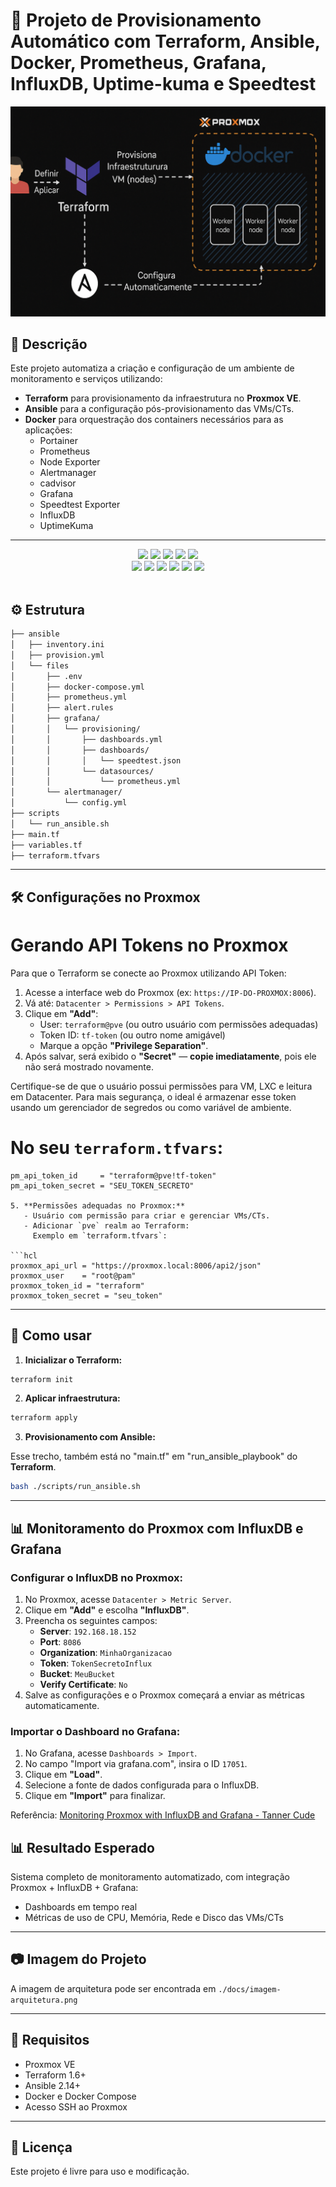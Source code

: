 # 🐧 Projeto de Provisionamento Automático com Terraform, Ansible, Docker, Prometheus, Grafana, InfluxDB, Uptime-kuma e Speedtest

![Arquitetura](./docs/imagem-arquitetura.png)

## 📌 Descrição

Este projeto automatiza a criação e configuração de um ambiente de monitoramento e serviços utilizando:

- **Terraform** para provisionamento da infraestrutura no **Proxmox VE**.
- **Ansible** para a configuração pós-provisionamento das VMs/CTs.
- **Docker** para orquestração dos containers necessários para as aplicações:
  - Portainer
  - Prometheus
  - Node Exporter
  - Alertmanager
  - cadvisor
  - Grafana
  - Speedtest Exporter
  - InfluxDB
  - UptimeKuma

---

<div align="center">
    <!-- Your badges here -->
    <img src="https://img.shields.io/badge/proxmox-%23FF6F00.svg?style=for-the-badge&logo=proxmox&logoColor=white">
    <img src="https://img.shields.io/badge/terraform-%238511FA.svg?style=for-the-badge&logo=terraform&logoColor=white">
    <img src="https://img.shields.io/badge/ansible-%23000.svg?style=for-the-badge&logo=ansible&logoColor=white">
    <img src="https://img.shields.io/badge/ubuntu-%23D00000.svg?style=for-the-badge&logo=ubuntu&logoColor=white">
    <img src="https://img.shields.io/badge/docker-%232496ED.svg?style=for-the-badge&logo=docker&logoColor=white">
    <br>
    <img src="https://img.shields.io/badge/prometheus-%23E6522C.svg?style=for-the-badge&logo=prometheus&logoColor=white">
    <img src="https://img.shields.io/badge/grafana-%23F46800.svg?style=for-the-badge&logo=grafana&logoColor=white">
    <img src="https://img.shields.io/badge/alertmanager-%23E6522C.svg?style=for-the-badge&logo=prometheus&logoColor=white">
    <img src="https://img.shields.io/badge/node_exporter-%2330A14E.svg?style=for-the-badge&logo=linux&logoColor=white">
    <img src="https://img.shields.io/badge/speedtest_exporter-%2300579C.svg?style=for-the-badge&logo=speedtest&logoColor=white">
    <img src="https://img.shields.io/badge/portainer-%2300B3EC.svg?style=for-the-badge&logo=portainer&logoColor=white">
    </br>
    
</div>
<br>

## ⚙️ Estrutura

```bash
├── ansible
│   ├── inventory.ini
│   ├── provision.yml
│   └── files
│       ├── .env
│       ├── docker-compose.yml
│       ├── prometheus.yml
│       ├── alert.rules
│       ├── grafana/
│       │   └── provisioning/
│       │       ├── dashboards.yml
│       │       ├── dashboards/
│       │       │   └── speedtest.json
│       │       └── datasources/
│       │           └── prometheus.yml
│       └── alertmanager/
│           └── config.yml
├── scripts
│   └── run_ansible.sh
├── main.tf
├── variables.tf
├── terraform.tfvars
```

---

## 🛠️ Configurações no Proxmox

# Gerando API Tokens no Proxmox

Para que o Terraform se conecte ao Proxmox utilizando API Token:

1. Acesse a interface web do Proxmox (ex: `https://IP-DO-PROXMOX:8006`).
2. Vá até: `Datacenter > Permissions > API Tokens`.
3. Clique em **"Add"**:
   - User: `terraform@pve` (ou outro usuário com permissões adequadas)
   - Token ID: `tf-token` (ou outro nome amigável)
   - Marque a opção **"Privilege Separation"**.
4. Após salvar, será exibido o **"Secret"** — **copie imediatamente**, pois ele não será mostrado novamente.

Certifique-se de que o usuário possui permissões para VM, LXC e leitura em Datacenter.
Para mais segurança, o ideal é armazenar esse token usando um gerenciador de segredos ou como variável de ambiente.

# No seu `terraform.tfvars`:

```hcl
pm_api_token_id     = "terraform@pve!tf-token"
pm_api_token_secret = "SEU_TOKEN_SECRETO"

5. **Permissões adequadas no Proxmox:**
   - Usuário com permissão para criar e gerenciar VMs/CTs.
   - Adicionar `pve` realm ao Terraform:  
     Exemplo em `terraform.tfvars`:

```hcl
proxmox_api_url = "https://proxmox.local:8006/api2/json"
proxmox_user    = "root@pam"
proxmox_token_id = "terraform"
proxmox_token_secret = "seu_token"
```

---

## 🚀 Como usar

1. **Inicializar o Terraform:**

```bash
terraform init
```

2. **Aplicar infraestrutura:**

```bash
terraform apply
```

3. **Provisionamento com Ansible:**

Esse trecho, também está no "main.tf" em "run_ansible_playbook" do **Terraform**.

```bash
bash ./scripts/run_ansible.sh
```

---

## 📊 Monitoramento do Proxmox com InfluxDB e Grafana

### Configurar o InfluxDB no Proxmox:

1. No Proxmox, acesse `Datacenter > Metric Server`.
2. Clique em **"Add"** e escolha **"InfluxDB"**.
3. Preencha os seguintes campos:
   - **Server**: `192.168.18.152`
   - **Port**: `8086`
   - **Organization**: `MinhaOrganizacao`
   - **Token**: `TokenSecretoInflux`
   - **Bucket**: `MeuBucket`
   - **Verify Certificate**: `No`
4. Salve as configurações e o Proxmox começará a enviar as métricas automaticamente.

### Importar o Dashboard no Grafana:

1. No Grafana, acesse `Dashboards > Import`.
2. No campo "Import via grafana.com", insira o ID `17051`.
3. Clique em **"Load"**.
4. Selecione a fonte de dados configurada para o InfluxDB.
5. Clique em **"Import"** para finalizar.

Referência: [Monitoring Proxmox with InfluxDB and Grafana - Tanner Cude](https://tcude.net/monitoring-proxmox-with-influxdb-and-grafana/)


## 📊 Resultado Esperado

Sistema completo de monitoramento automatizado, com integração Proxmox + InfluxDB + Grafana:
- Dashboards em tempo real
- Métricas de uso de CPU, Memória, Rede e Disco das VMs/CTs

---

## 📷 Imagem do Projeto

A imagem de arquitetura pode ser encontrada em `./docs/imagem-arquitetura.png`

---

## 🧪 Requisitos

- Proxmox VE
- Terraform 1.6+
- Ansible 2.14+
- Docker e Docker Compose
- Acesso SSH ao Proxmox

---

## 📄 Licença

Este projeto é livre para uso e modificação.